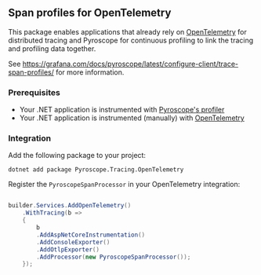 ## Span profiles for OpenTelemetry

This package enables applications that already rely on [OpenTelemetry](https://opentelemetry.io/docs/instrumentation/net/getting-started/) for distributed tracing and Pyroscope for continuous profiling to link the tracing and profiling data together.

See https://grafana.com/docs/pyroscope/latest/configure-client/trace-span-profiles/ for more information.

### Prerequisites
- Your .NET application is instrumented with [Pyroscope's profiler](https://grafana.com/docs/pyroscope/latest/configure-client/language-sdks/dotnet/)
- Your .NET application is instrumented (manually) with [OpenTelemetry](https://opentelemetry.io/docs/instrumentation/net/getting-started/)

### Integration

Add the following package to your project:

```shell
dotnet add package Pyroscope.Tracing.OpenTelemetry
```

Register the `PyroscopeSpanProcessor` in your OpenTelemetry integration:

```csharp

builder.Services.AddOpenTelemetry()
    .WithTracing(b =>
    {
        b
        .AddAspNetCoreInstrumentation()
        .AddConsoleExporter()
        .AddOtlpExporter()
        .AddProcessor(new PyroscopeSpanProcessor());
    });

```

